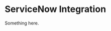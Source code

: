 [title]: # (ServiceNow Integration)
[tags]: # (XXX)
[priority]: # (5752)
# ServiceNow Integration
Something here.

